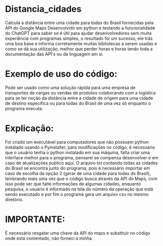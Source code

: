 # Distancia_cidades
Calcula a distância entre uma cidade para todas do Brasil fornecidas pela API do Google Maps
Desenvolvido em python e testando a funcionalidade do ChatGPT para saber se é útil para ajudar desenvolvedores sem muita experiência com programas simples, o resultado foi um sucesso, ele trás uma boa base e informa corretamente muitas bibliotecas a serem usadas e como se dá sua utilização, melhor que perder horas e horas lendo toda a documentação das API's ou da linguagem em si.

# Exemplo de uso do código:
Pode ser usado como uma solução rápida para uma empresa de transportes de cargas ou vendas de produtos colaborando com a logística para se ter noção da distância entre a cidade de origem para uma cidade de destino específica ou para todas do Brasil de uma vez só enquanto o programa executa.

# Explicação:
Foi criado um executável para computadores que não possuem python instalado usando o Pyinstaller, para modificações no código, é necessário que o usuário tenha o python instalado em sua máquina, falta criar uma interface melhor para o programa, pensarei se compensa desenvolver e em caso de atualizações publico aqui. O arquivo txt contendo todas as cidades do Brasil se encontra junto do programa, pois é necessário importar em caso de escolha da opção 2 (gerar de uma cidade para todas do Brasil), lembrando mais uma vez que o código busca através da API do Maps, com isso pode ser que falte informações de algumas cidades, enquanto pesquisa, o usuário é informado na tela do número da operação que está sendo executado e por fim o programa gera um arquivo csv no mesmo diretório.

# IMPORTANTE:
É necessário resgatar uma chave da API do maps e substituir no código onde está comentado, não forneci a minha.
